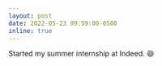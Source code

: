 ```yaml
---
layout: post
date: 2022-05-23 09:59:00-0500
inline: true
---
```


Started my summer internship at Indeed. 😄